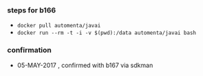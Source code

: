 
### steps for b166

* `docker pull automenta/javai`
* `docker run --rm -t -i -v $(pwd):/data automenta/javai bash`

### confirmation

* 05-MAY-2017 , confirmed with b167 via sdkman

